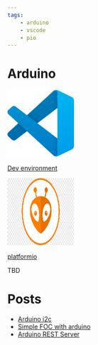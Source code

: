 ```yaml
---
tags:
    - arduino
    - vscode
    - pio
---
```


# Arduino

<div class="grid-container">
    <div class="grid-item">
        <a href="vscode_dev">
        <img src="images/vscode.png" width="150" height="150">
        <p>Dev environment</p>
        </a>
    </div>
    <div class="grid-item">
            <a href="platformio">
        <img src="images/platformio.png" width="150" height="150">
        <p>platformio</p>
        </a>
    </div>
    <div class="grid-item">
                <p>TBD</p>
    </div>
    
</div>


# Posts
- [Arduino i2c](arduino_i2c.md)
- [Simple FOC with arduino](arduino_foc.md)
- [Arduino REST Server](arduino_web_rest_server.md)